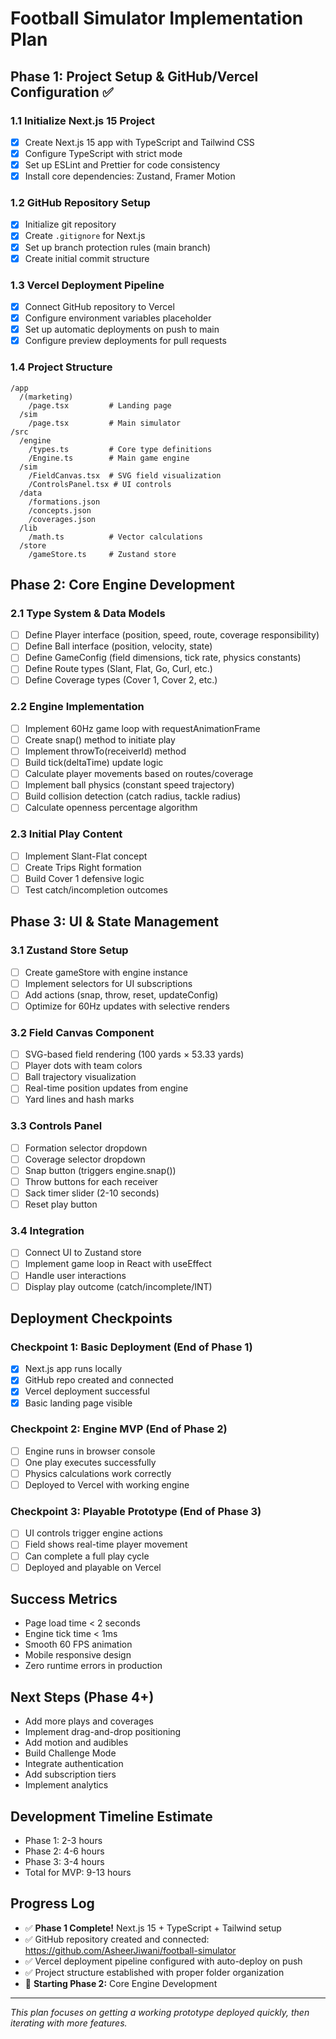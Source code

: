 # Football Simulator Implementation Plan

## Phase 1: Project Setup & GitHub/Vercel Configuration ✅

### 1.1 Initialize Next.js 15 Project
- [x] Create Next.js 15 app with TypeScript and Tailwind CSS
- [x] Configure TypeScript with strict mode
- [x] Set up ESLint and Prettier for code consistency
- [x] Install core dependencies: Zustand, Framer Motion

### 1.2 GitHub Repository Setup
- [x] Initialize git repository
- [x] Create `.gitignore` for Next.js
- [x] Set up branch protection rules (main branch)
- [x] Create initial commit structure

### 1.3 Vercel Deployment Pipeline
- [x] Connect GitHub repository to Vercel
- [x] Configure environment variables placeholder
- [x] Set up automatic deployments on push to main
- [x] Configure preview deployments for pull requests

### 1.4 Project Structure
```
/app
  /(marketing)
    /page.tsx         # Landing page
  /sim
    /page.tsx         # Main simulator
/src
  /engine
    /types.ts         # Core type definitions
    /Engine.ts        # Main game engine
  /sim
    /FieldCanvas.tsx  # SVG field visualization
    /ControlsPanel.tsx # UI controls
  /data
    /formations.json
    /concepts.json
    /coverages.json
  /lib
    /math.ts          # Vector calculations
  /store
    /gameStore.ts     # Zustand store
```

## Phase 2: Core Engine Development

### 2.1 Type System & Data Models
- [ ] Define Player interface (position, speed, route, coverage responsibility)
- [ ] Define Ball interface (position, velocity, state)
- [ ] Define GameConfig (field dimensions, tick rate, physics constants)
- [ ] Define Route types (Slant, Flat, Go, Curl, etc.)
- [ ] Define Coverage types (Cover 1, Cover 2, etc.)

### 2.2 Engine Implementation
- [ ] Implement 60Hz game loop with requestAnimationFrame
- [ ] Create snap() method to initiate play
- [ ] Implement throwTo(receiverId) method
- [ ] Build tick(deltaTime) update logic
- [ ] Calculate player movements based on routes/coverage
- [ ] Implement ball physics (constant speed trajectory)
- [ ] Build collision detection (catch radius, tackle radius)
- [ ] Calculate openness percentage algorithm

### 2.3 Initial Play Content
- [ ] Implement Slant-Flat concept
- [ ] Create Trips Right formation
- [ ] Build Cover 1 defensive logic
- [ ] Test catch/incompletion outcomes

## Phase 3: UI & State Management

### 3.1 Zustand Store Setup
- [ ] Create gameStore with engine instance
- [ ] Implement selectors for UI subscriptions
- [ ] Add actions (snap, throw, reset, updateConfig)
- [ ] Optimize for 60Hz updates with selective renders

### 3.2 Field Canvas Component
- [ ] SVG-based field rendering (100 yards × 53.33 yards)
- [ ] Player dots with team colors
- [ ] Ball trajectory visualization
- [ ] Real-time position updates from engine
- [ ] Yard lines and hash marks

### 3.3 Controls Panel
- [ ] Formation selector dropdown
- [ ] Coverage selector dropdown
- [ ] Snap button (triggers engine.snap())
- [ ] Throw buttons for each receiver
- [ ] Sack timer slider (2-10 seconds)
- [ ] Reset play button

### 3.4 Integration
- [ ] Connect UI to Zustand store
- [ ] Implement game loop in React with useEffect
- [ ] Handle user interactions
- [ ] Display play outcome (catch/incomplete/INT)

## Deployment Checkpoints

### Checkpoint 1: Basic Deployment (End of Phase 1)
- [x] Next.js app runs locally
- [x] GitHub repo created and connected
- [x] Vercel deployment successful
- [x] Basic landing page visible

### Checkpoint 2: Engine MVP (End of Phase 2)
- [ ] Engine runs in browser console
- [ ] One play executes successfully
- [ ] Physics calculations work correctly
- [ ] Deployed to Vercel with working engine

### Checkpoint 3: Playable Prototype (End of Phase 3)
- [ ] UI controls trigger engine actions
- [ ] Field shows real-time player movement
- [ ] Can complete a full play cycle
- [ ] Deployed and playable on Vercel

## Success Metrics
- Page load time < 2 seconds
- Engine tick time < 1ms
- Smooth 60 FPS animation
- Mobile responsive design
- Zero runtime errors in production

## Next Steps (Phase 4+)
- Add more plays and coverages
- Implement drag-and-drop positioning
- Add motion and audibles
- Build Challenge Mode
- Integrate authentication
- Add subscription tiers
- Implement analytics

## Development Timeline Estimate
- Phase 1: 2-3 hours
- Phase 2: 4-6 hours
- Phase 3: 3-4 hours
- Total for MVP: 9-13 hours

## Progress Log
- ✅ **Phase 1 Complete!** Next.js 15 + TypeScript + Tailwind setup
- ✅ GitHub repository created and connected: https://github.com/AsheerJiwani/football-simulator
- ✅ Vercel deployment pipeline configured with auto-deploy on push
- ✅ Project structure established with proper folder organization
- 🚀 **Starting Phase 2:** Core Engine Development

---

*This plan focuses on getting a working prototype deployed quickly, then iterating with more features.*